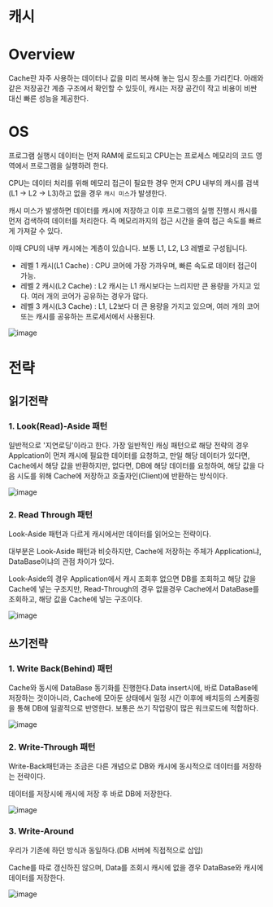 # 캐시
# Overview

Cache란 자주 사용하는 데이터나 값을 미리 복사해 놓는 임시 장소를 가리킨다. 아래와 같은 저장공간 계층 구조에서 확인할 수 있듯이, 캐시는 저장 공간이 작고 비용이 비싼 대신 빠른 성능을 제공한다.

# OS

프로그램 실행시 데이터는 먼저 RAM에 로드되고 CPU는는 프로세스 메모리의 코드 영역에서 프로그램을 실행하려 한다.

CPU는 데이터 처리를 위해 메모리 접근이 필요한 경우 먼저 CPU 내부의 캐시를 검색(L1 -> L2 -> L3)하고 없을 경우 `캐시 미스`가 발생한다.

캐시 미스가 발생하면 데이터를 캐시에 저장하고 이후 프로그램의 실행 진행시 캐시를 먼저 검색하여 데이터를 처리한다. 즉 메모리까지의 접근 시간을 줄여 접근 속도를 빠르게 가져갈 수 있다.

이때 CPU의 내부 캐시에는 계층이 있습니다. 보통 L1, L2, L3 레벨로 구성됩니다.

- 레벨 1 캐시(L1 Cache) : CPU 코어에 가장 가까우며, 빠른 속도로 데이터 접근이 가능.
- 레벨 2 캐시(L2 Cache) : L2 캐시는 L1 캐시보다는 느리지만 큰 용량을 가지고 있다. 여러 개의 코어가 공유하는 경우가 많다.
- 레벨 3 캐시(L3 Cache) : L1, L2보다 더 큰 용량을 가지고 있으며, 여러 개의 코어 또는 캐시를 공유하는 프로세서에서 사용된다.

![image](https://github.com/Zero-ToHero/202404-http-perfect-guide/assets/71249347/5359f425-5211-4155-9b61-357ebf08056d)

# 전략

## 읽기전략

### **1. Look(Read)-Aside 패턴**

일반적으로 '지연로딩'이라고 한다. 가장 일반적인 캐싱 패턴으로 해당 전략의 경우 Applcation이 먼저 캐시에 필요한 데이터를 요청하고, 만일 해당 데이터가 있다면, Cache에서 해당 값을 반환하지만, 없다면, DB에 해당 데이터를 요청하여, 해당 값을 다음 시도를 위해 Cache에 저장하고 호출자인(Client)에 반환하는 방식이다.

![image](https://github.com/Zero-ToHero/202404-http-perfect-guide/assets/71249347/1bb8f493-8123-43f9-90bb-81ac66a1c093)

### 2. Read Through 패턴

Look-Aside 패턴과 다르게 캐시에서만 데이터를 읽어오는 전략이다.

대부분은 Look-Aside 패턴과 비슷하지만, Cache에 저장하는 주체가 Application냐, DataBase이냐의 관점 차이가 있다.

Look-Aside의 경우 Application에서 캐시 조회후 없으면 DB를 조회하고 해당 값을 Cache에 넣는 구조지만, Read-Through의 경우 없을경우 Cache에서 DataBase를 조회하고, 해당 값을 Cache에 넣는 구조이다.

![image](https://github.com/Zero-ToHero/202404-http-perfect-guide/assets/71249347/081cb831-0461-42fc-a490-63f1a50870bd)

## 쓰기전략

### **1. Write Back(Behind) 패턴**

Cache와 동시에 DataBase 동기화를 진행한다.Data insert시에, 바로 DataBase에 저장하는 것이아니라, Cache에 모아둔 상태에서 일정 시간 이후에 배치등의 스케줄링을 통해 DB에 일괄적으로 반영한다. 보통은 쓰기 작업량이 많은 워크로드에 적합하다.

![image](https://github.com/Zero-ToHero/202404-http-perfect-guide/assets/71249347/6589dbaa-5a00-4d5a-ac34-eec76d7a9c35)

### **2. Write-Through 패턴**

Write-Back패턴과는 조금은 다른 개념으로 DB와 캐시에 동시적으로 데이터를 저장하는 전략이다.

데이터를 저장시에 캐시에 저장 후 바로 DB에 저장한다.

![image](https://github.com/Zero-ToHero/202404-http-perfect-guide/assets/71249347/d96f8e95-e8d6-45a6-a404-7f1eaaf370f0)

### **3. Write-Around**

우리가 기존에 하던 방식과 동일하다.(DB 서버에 직접적으로 삽입)

Cache를 따로 갱신하진 않으며, Data를 조회시 캐시에 없을 경우 DataBase와 캐시에 데이터를 저장한다.

![image](https://github.com/Zero-ToHero/202404-http-perfect-guide/assets/71249347/f4ce99ad-c249-4f72-9d9e-4dabc2dab353)
